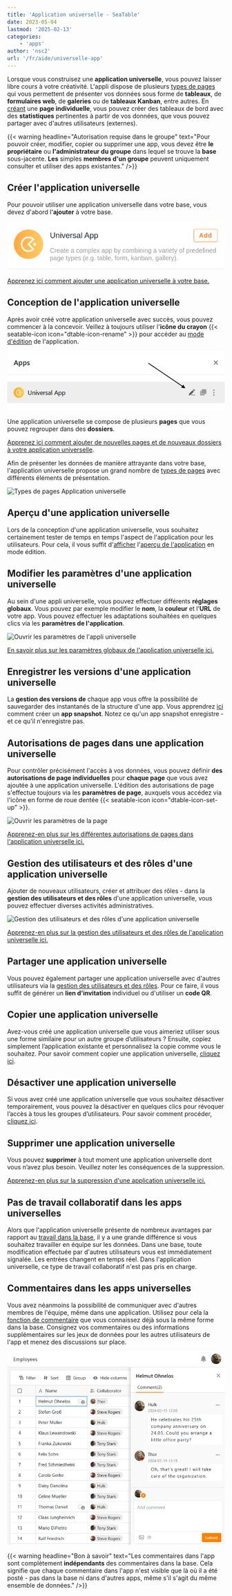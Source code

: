 ```yaml
---
title: 'Application universelle - SeaTable'
date: 2023-05-04
lastmod: '2025-02-13'
categories:
    - 'apps'
author: 'nsc2'
url: '/fr/aide/universelle-app'
---
```


Lorsque vous construisez une **application universelle**, vous pouvez laisser libre cours à votre créativité. L'appli dispose de plusieurs [types de pages](https://seatable.io/fr/docs/apps/seitentypen-in-der-universellen-app/) qui vous permettent de présenter vos données sous forme de **tableaux**, de **formulaires web**, de **galeries** ou de **tableaux Kanban**, entre autres. En [créant](https://seatable.io/fr/docs/apps/seiten-und-ordner-in-einer-universellen-app-anlegen-und-verwalten/) une **page individuelle**, vous pouvez créer des tableaux de bord avec des **statistiques** pertinentes à partir de vos données, que vous pouvez partager avec d'autres utilisateurs (externes).

{{< warning  headline="Autorisation requise dans le groupe"  text="Pour pouvoir créer, modifier, copier ou supprimer une app, vous devez être **le propriétaire** ou **l'administrateur du groupe** dans lequel se trouve la **base** sous-jacente. **Les** simples **membres d'un groupe** peuvent uniquement consulter et utiliser des apps existantes." />}}

## Créer l'application universelle

Pour pouvoir utiliser une application universelle dans votre base, vous devez d'abord l'**ajouter** à votre base.

![Créer l'application universelle](images/universal-app-preview.png)

[Apprenez ici comment ajouter une application universelle à votre base.](https://seatable.io/fr/docs/apps/apps-zu-einer-base-hinzufuegen/)

## Conception de l'application universelle

Après avoir créé votre application universelle avec succès, vous pouvez commencer à la concevoir. Veillez à toujours utiliser l'**icône du crayon** {{< seatable-icon icon="dtable-icon-rename" >}} pour accéder au [mode d'édition](https://seatable.io/fr/docs/apps/apps-bearbeiten/) de l'application.

![Modifier les apps](images/Apps-bearbeiten.png)

Une application universelle se compose de plusieurs **pages** que vous pouvez regrouper dans des **dossiers**.

[Apprenez ici comment ajouter de nouvelles pages et de nouveaux dossiers à votre application universelle](https://seatable.io/fr/docs/apps/seiten-und-ordner-in-einer-universellen-app-anlegen-und-verwalten/).

Afin de présenter les données de manière attrayante dans votre base, l'application universelle propose un grand nombre de [types de pages](https://seatable.io/fr/docs/apps/seitentypen-in-der-universellen-app/) avec différents éléments de présentation.

![Types de pages Application universelle](https://seatable.io/wp-content/uploads/2023/05/Seitentypen-Universal-App.png)

## Aperçu d'une application universelle

Lors de la conception d'une application universelle, vous souhaitez certainement tester de temps en temps l'aspect de l'application pour les utilisateurs. Pour cela, il vous suffit d'[afficher](https://seatable.io/fr/docs/apps/die-vorschau-einer-app-anzeigen-lassen/) l'[aperçu de l'application](https://seatable.io/fr/docs/apps/die-vorschau-einer-app-anzeigen-lassen/) en mode édition.

## Modifier les paramètres d'une application universelle

Au sein d'une appli universelle, vous pouvez effectuer différents **réglages globaux**. Vous pouvez par exemple modifier le **nom**, la **couleur** et l'**URL** de votre app. Vous pouvez effectuer les adaptations souhaitées en quelques clics via les **paramètres de l'application**.

![Ouvrir les paramètres de l'appli universelle](https://seatable.io/wp-content/uploads/2023/05/global-settings-universal-app.png)

[En savoir plus sur les paramètres globaux de l'application universelle ici.](https://seatable.io/fr/docs/apps/einstellungen-einer-universellen-app-aendern/)

## Enregistrer les versions d'une application universelle

La **gestion des versions de** chaque app vous offre la possibilité de sauvegarder des instantanés de la structure d'une app. Vous apprendrez [ici](https://seatable.io/fr/docs/universelle-apps/versionsverwaltung-und-snapshots-einer-universellen-app/) comment créer un **app snapshot**. Notez ce qu'un app snapshot enregistre - et ce qu'il n'enregistre pas.

## Autorisations de pages dans une application universelle

Pour contrôler précisément l'accès à vos données, vous pouvez définir **des autorisations de page individuelles** pour **chaque page** que vous avez ajoutée à une application universelle. L'édition des autorisations de page s'effectue toujours via les **paramètres de page**, auxquels vous accédez via l'icône en forme de roue dentée {{< seatable-icon icon="dtable-icon-set-up" >}}.

![Ouvrir les paramètres de la page](https://seatable.io/wp-content/uploads/2023/05/page-permissions-universal-app.png)

[Apprenez-en plus sur les différentes autorisations de pages dans l'application universelle ici.](https://seatable.io/fr/docs/apps/seitenberechtigungen-in-einer-universellen-app/)

## Gestion des utilisateurs et des rôles d'une application universelle

Ajouter de nouveaux utilisateurs, créer et attribuer des rôles - dans la **gestion des utilisateurs et des rôles** d'une application universelle, vous pouvez effectuer diverses activités administratives.

![Gestion des utilisateurs et des rôles d'une application universelle](https://seatable.io/wp-content/uploads/2023/05/open-user-and-role-management-1.png)

[Apprenez-en plus sur la gestion des utilisateurs et des rôles de l'application universelle ici.](https://seatable.io/fr/docs/apps/benutzer-und-rollenverwaltung-einer-universellen-app/)

## Partager une application universelle

Vous pouvez également partager une application universelle avec d'autres utilisateurs via la [gestion des utilisateurs et des rôles](https://seatable.io/fr/docs/apps/benutzer-und-rollenverwaltung-einer-universellen-app/). Pour ce faire, il vous suffit de générer un **lien d'invitation** individuel ou d'utiliser un **code QR**.

## Copier une application universelle

Avez-vous créé une application universelle que vous aimeriez utiliser sous une forme similaire pour un autre groupe d’utilisateurs ? Ensuite, copiez simplement l’application existante et personnalisez la copie comme vous le souhaitez. Pour savoir comment copier une application universelle, [cliquez ici](https://seatable.io/fr/docs/apps/apps-kopieren/).

## Désactiver une application universelle

Si vous avez créé une application universelle que vous souhaitez désactiver temporairement, vous pouvez la désactiver en quelques clics pour révoquer l’accès à tous les groupes d’utilisateurs. Pour savoir comment procéder, [cliquez ici](https://seatable.io/fr/docs/apps/apps-zeitweise-deaktivieren/).

## Supprimer une application universelle

Vous pouvez **supprimer** à tout moment une application universelle dont vous n’avez plus besoin. Veuillez noter les conséquences de la suppression.

[Apprenez-en plus sur la suppression d'une application universelle ici.](https://seatable.io/fr/?post_type=docs&p=24860)

## Pas de travail collaboratif dans les apps universelles

Alors que l'application universelle présente de nombreux avantages par rapport au [travail dans la base](https://seatable.io/fr/docs/arbeiten-mit-bases/bases/), il y a une grande différence si vous souhaitez travailler en équipe sur les données. Dans une base, toute modification effectuée par d'autres utilisateurs vous est immédiatement signalée. Les entrées changent en temps réel. Dans l'application universelle, ce type de travail collaboratif n'est pas pris en charge.

## Commentaires dans les apps universelles

Vous avez néanmoins la possibilité de communiquer avec d'autres membres de l'équipe, même dans une application. Utilisez pour cela la [fonction de commentaire](https://seatable.io/fr/docs/arbeiten-mit-zeilen/zeilen-kommentieren/) que vous connaissez déjà sous la même forme dans la base. Consignez vos commentaires ou des informations supplémentaires sur les jeux de données pour les autres utilisateurs de l'app et menez des discussions sur place.

![Fonction de commentaire dans les applications universelles](images/Kommentarfunktion-in-Universellen-Apps.png)

{{< warning  headline="Bon à savoir"  text="Les commentaires dans l'app sont complètement **indépendants** des commentaires dans la base. Cela signifie que chaque commentaire dans l'app n'est visible que là où il a été posté - pas dans la base ni dans d'autres apps, même s'il s'agit du même ensemble de données." />}}
